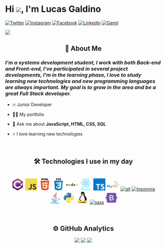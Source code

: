 # Hi <img src="https://raw.githubusercontent.com/kaueMarques/kaueMarques/master/hi.gif" width="30px">, I'm Lucas Galdino

[![Twitter](https://img.shields.io/badge/Twitter-1DA1F2?style=for-the-badge&logo=twitter&logoColor=white)](https://twitter.com/LucaasGaldinno)
[![Instagram](https://img.shields.io/badge/Instagram-E4405F?style=for-the-badge&logo=instagram&logoColor=white)](https://www.instagram.com/lucaasgaldinno/)
[![Facebook](https://img.shields.io/badge/Facebook-1877F2?style=for-the-badge&logo=facebook&logoColor=white)](https://www.facebook.com/Lucas.Galdino.com.br)
[![LinkedIn](https://img.shields.io/badge/LinkedIn-0077B5?style=for-the-badge&logo=linkedin&logoColor=white)](https://www.linkedin.com/in/lucaas-galdinno/)
[![Gamil](https://img.shields.io/badge/Gmail-D14836?style=for-the-badge&logo=gmail&logoColor=white)](mailto:lucaas.galdinno@gmail.com)
<br />

<img src="https://komarev.com/ghpvc/?username=LucasGaldinno&color=orange" />

<h2 align="center">📌 About Me</h2>

### ***I'm a systems development student, I work with both Back-end and Front-end, I've participated in several project developments, I'm in the learning phase, I love to study learning new technologies and new programming languages are always important. My goal is to grow in the area and be a great Full Stack developer.***

- 🔥 Junior Developer

- 👩‍💻 My portfolio 

- 💬 Ask me about **JavaScript, HTML, CSS, SQL**

- ⚡️ I love learning new technologies

<br />

<h2 align="center">🛠️ Technologies I use in my day</h2>

<div align="center">
<div style="display: inline_block"><br/>
<a href="https://www.w3schools.com/cs/index.php" target="_blank"><img src="https://raw.githubusercontent.com/devicons/devicon/master/icons/csharp/csharp-original.svg" alt="C-Sharp" width="40" height="40"/></a>
<a href="https://www.w3schools.com/js/default.asp" target="_blank"><img src="https://raw.githubusercontent.com/devicons/devicon/master/icons/javascript/javascript-original.svg" alt="JavaScript" width="40" height="40"/></a>
<a href="https://www.w3schools.com/html/default.asp" target="_blank"><img src="https://raw.githubusercontent.com/devicons/devicon/master/icons/html5/html5-original-wordmark.svg" alt="HTML5" width="40" height="40"/></a>
<a href="https://www.w3schools.com/css/default.asp" target="_blank"><img src="https://raw.githubusercontent.com/devicons/devicon/master/icons/css3/css3-original-wordmark.svg" alt="CSS3" width="40" height="40"/></a>
<a href="https://nodejs.org/en/docs/" target="_blank"><img src="https://raw.githubusercontent.com/devicons/devicon/master/icons/nodejs/nodejs-original-wordmark.svg" alt="Nodejs" width="40" height="40"/></a>
<a href="https://reactjs.org/" target="_blank"><img src="https://raw.githubusercontent.com/devicons/devicon/master/icons/react/react-original-wordmark.svg" alt="React" width="40" height="40"/></a>
<a href="https://www.typescriptlang.org/docs/" target="_blank"><img src="https://raw.githubusercontent.com/devicons/devicon/master/icons/typescript/typescript-original.svg" alt="Typescript" width="40" height="40"/></a>
<a href="https://dev.mysql.com/doc/" target="_blank"><img src="https://raw.githubusercontent.com/devicons/devicon/master/icons/mysql/mysql-original-wordmark.svg" alt="Mysql" width="40" height="40"/></a>
<a href="https://git-scm.com/doc" target="_blank"><img src="https://www.vectorlogo.zone/logos/git-scm/git-scm-icon.svg" alt="git" width="40" height="40"/></a>
<a href="https://docs.insomnia.rest/" target="_blank"><img src="https://s3.amazonaws.com/s3.roaringapps.com/assets/icons/1561251841927-Insomnia.png" alt="insomnia" width="40" height="40"/></a>
<a href="https://dev.java/learn/" target="_blank"><img src="https://raw.githubusercontent.com/devicons/devicon/master/icons/java/java-original.svg" alt="Java" width="40" height="40"/></a>
<a href="https://www.python.org/doc/" target="_blank"><img src="https://raw.githubusercontent.com/devicons/devicon/master/icons/python/python-original.svg" alt="Python" width="40" height="40"/></a>
<a href="https://www.linux.org/" target="_blank"><img src="https://raw.githubusercontent.com/devicons/devicon/master/icons/linux/linux-original.svg" alt="linux" width="40" height="40"/></a>
<a href="https://sass-lang.com/documentation" target="_blank"><img src="https://upload.wikimedia.org/wikipedia/commons/thumb/9/96/Sass_Logo_Color.svg/1024px-Sass_Logo_Color.svg.png" alt="sass" width="40" height="40"/></a>
<a href="https://getbootstrap.com/docs/5.1/getting-started/introduction/" target="_blank"><img src="https://raw.githubusercontent.com/devicons/devicon/master/icons/bootstrap/bootstrap-plain.svg" alt="bootstrap" width="40" height="40"/></a>
</div>
</div>
<br /><br />

<h2 align="center">⚙️ GitHub Analytics</h2>

<div align="center">
  <img height="180em" src="https://github-readme-stats.vercel.app/api?username=LucasGaldinno&show_icons=true&theme=tokyonight" />
  <img  height="180em" src="https://github-readme-stats.vercel.app/api/top-langs/?username=LucasGaldinno&layout=compact&theme=tokyonight" /> 
  <img  height="180em" src="https://github-readme-streak-stats.herokuapp.com/?user=LucasGaldinno&layout=compact&theme=tokyonight">
</div>
<br /><br />
